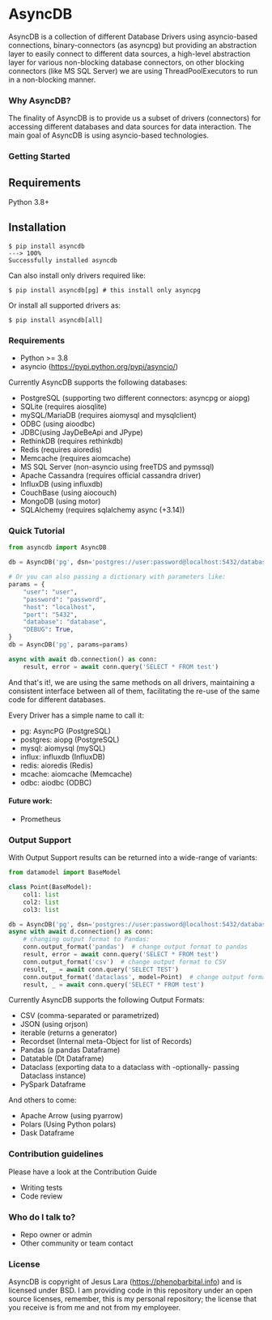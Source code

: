 # AsyncDB #

AsyncDB is a collection of different Database Drivers using asyncio-based connections, binary-connectors (as asyncpg) but providing an abstraction layer to easily connect to different data sources, a high-level abstraction layer for various non-blocking database connectors,
on other blocking connectors (like MS SQL Server) we are using ThreadPoolExecutors to run in a non-blocking manner.

### Why AsyncDB? ###

The finality of AsyncDB is to provide us a subset of drivers (connectors) for accessing different databases and data sources for data interaction.
The main goal of AsyncDB is using asyncio-based technologies.

### Getting Started ###

## Requirements

Python 3.8+

## Installation

<div class="termy">

```console
$ pip install asyncdb
---> 100%
Successfully installed asyncdb
```

Can also install only drivers required like:
```console
$ pip install asyncdb[pg] # this install only asyncpg
```
Or install all supported drivers as:

```console
$ pip install asyncdb[all]
```

### Requirements ###

* Python >= 3.8
* asyncio (https://pypi.python.org/pypi/asyncio/)

Currently AsyncDB supports the following databases:

* PostgreSQL (supporting two different connectors: asyncpg or aiopg)
* SQLite (requires aiosqlite)
* mySQL/MariaDB (requires aiomysql and mysqlclient)
* ODBC (using aioodbc)
* JDBC(using JayDeBeApi and JPype)
* RethinkDB (requires rethinkdb)
* Redis (requires aioredis)
* Memcache (requires aiomcache)
* MS SQL Server (non-asyncio using freeTDS and pymssql)
* Apache Cassandra (requires official cassandra driver)
* InfluxDB (using influxdb)
* CouchBase (using aiocouch)
* MongoDB (using motor)
* SQLAlchemy (requires sqlalchemy async (+3.14))

### Quick Tutorial ###

```python
from asyncdb import AsyncDB

db = AsyncDB('pg', dsn='postgres://user:password@localhost:5432/database')

# Or you can also passing a dictionary with parameters like:
params = {
    "user": "user",
    "password": "password",
    "host": "localhost",
    "port": "5432",
    "database": "database",
    "DEBUG": True,
}
db = AsyncDB('pg', params=params)

async with await db.connection() as conn:
    result, error = await conn.query('SELECT * FROM test')
```
And that's it!, we are using the same methods on all drivers, maintaining a consistent interface between all of them, facilitating the re-use of the same code for different databases.

Every Driver has a simple name to call it:
* pg: AsyncPG (PostgreSQL)
* postgres: aiopg (PostgreSQL)
* mysql: aiomysql (mySQL)
* influx: influxdb (InfluxDB)
* redis: aioredis (Redis)
* mcache: aiomcache (Memcache)
* odbc: aiodbc (ODBC)

#### Future work: ####

* Prometheus

### Output Support ###

With Output Support results can be returned into a wide-range of variants:

```python
from datamodel import BaseModel

class Point(BaseModel):
    col1: list
    col2: list
    col3: list

db = AsyncDB('pg', dsn='postgres://user:password@localhost:5432/database')
async with await d.connection() as conn:
    # changing output format to Pandas:
    conn.output_format('pandas')  # change output format to pandas
    result, error = await conn.query('SELECT * FROM test')
    conn.output_format('csv')  # change output format to CSV
    result, _ = await conn.query('SELECT TEST')
    conn.output_format('dataclass', model=Point)  # change output format to Dataclass Model
    result, _ = await conn.query('SELECT * FROM test')
```

Currently AsyncDB supports the following Output Formats:

* CSV (comma-separated or parametrized)
* JSON (using orjson)
* iterable (returns a generator)
* Recordset (Internal meta-Object for list of Records)
* Pandas (a pandas Dataframe)
* Datatable (Dt Dataframe)
* Dataclass (exporting data to a dataclass with -optionally- passing Dataclass instance)
* PySpark Dataframe

And others to come:
* Apache Arrow (using pyarrow)
* Polars (Using Python polars)
* Dask Dataframe

### Contribution guidelines ###

Please have a look at the Contribution Guide

* Writing tests
* Code review

### Who do I talk to? ###

* Repo owner or admin
* Other community or team contact

### License ###

AsyncDB is copyright of Jesus Lara (https://phenobarbital.info) and is licensed under BSD. I am providing code in this repository under an open source licenses, remember, this is my personal repository; the license that you receive is from me and not from my employeer.
